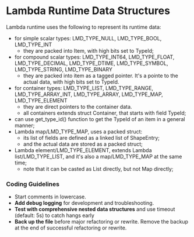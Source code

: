 # Lambda Runtime Data Structures

Lambda runtime uses the following to represent its runtime data:
- for simple scalar types: LMD_TYPE_NULL, LMD_TYPE_BOOL, LMD_TYPE_INT
	- they are packed into Item, with high bits set to TypeId;
- for compound scalar types: LMD_TYPE_INT64, LMD_TYPE_FLOAT, LMD_TYPE_DECIMAL, LMD_TYPE_DTIME, LMD_TYPE_SYMBOL, LMD_TYPE_STRING, LMD_TYPE_BINARY
	- they are packed into item as a tagged pointer. It's a pointe to the actual data, with high bits set to TypeId.
- for container types: LMD_TYPE_LIST, LMD_TYPE_RANGE, LMD_TYPE_ARRAY_INT, LMD_TYPE_ARRAY, LMD_TYPE_MAP, LMD_TYPE_ELEMENT
	- they are direct pointers to the container data.
	- all containers extends struct Container, that starts with field TypeId;
- can use get_type_id() function to get the TypeId of an item in a general manner;
- Lambda map/LMD_TYPE_MAP, uses a packed struct:
	- its list of fields are defined as a linked list of ShapeEntry;
	- and the actual data are stored as a packed struct;
- Lambda element/LMD_TYPE_ELEMENT, extends Lambda list/LMD_TYPE_LIST, and it's also a map/LMD_TYPE_MAP at the same time;
	- note that it can be casted as List directly, but not Map directly;

### Coding Guidelines
- Start comments in lowercase.
- **Add debug logging** for development and troubleshooting.
- **Test with comprehensive nested data structures** and use timeout (default: 5s) to catch hangs early
- **Back up the file** before major refactoring or rewrite. Remove the backup at the end of successful refactoring or rewrite.